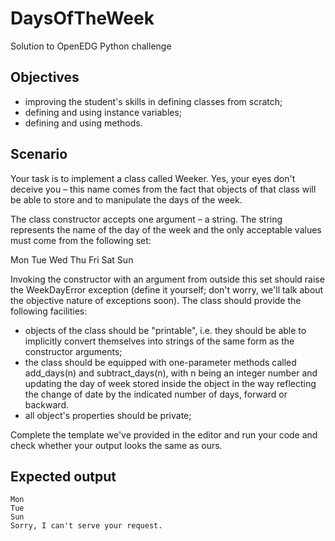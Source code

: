 # DaysOfTheWeek
Solution to OpenEDG Python challenge

## Objectives

* improving the student's skills in defining classes from scratch;
* defining and using instance variables;
* defining and using methods.

## Scenario

Your task is to implement a class called Weeker. Yes, your eyes don't deceive you – this name comes from the fact that objects of that class will be able to store and to manipulate the days of the week.

The class constructor accepts one argument – a string. The string represents the name of the day of the week and the only acceptable values must come from the following set:

Mon Tue Wed Thu Fri Sat Sun

Invoking the constructor with an argument from outside this set should raise the WeekDayError exception (define it yourself; don't worry, we'll talk about the objective nature of exceptions soon). The class should provide the following facilities:

* objects of the class should be "printable", i.e. they should be able to implicitly convert themselves into strings of the same form as the constructor arguments;
* the class should be equipped with one-parameter methods called add_days(n) and subtract_days(n), with n being an integer number and updating the day of week stored inside the object in the way reflecting the change of date by the indicated number of days, forward or backward.
* all object's properties should be private;

Complete the template we've provided in the editor and run your code and check whether your output looks the same as ours.
## Expected output
~~~~
Mon
Tue
Sun
Sorry, I can't serve your request.
~~~~

